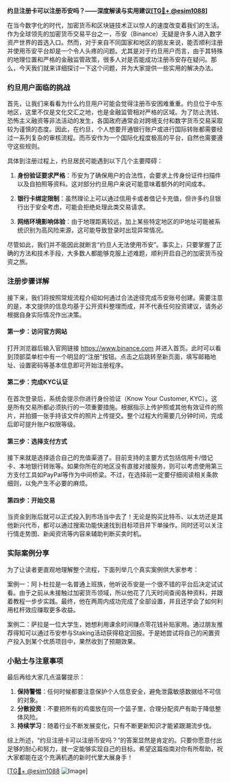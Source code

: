 **约旦注册卡可以注册币安吗？——深度解读与实用建议[[TG💪+ @esim1088](https://t.me/s/esim1088)]**

在当今数字化的时代，加密货币和区块链技术正以惊人的速度改变着我们的生活。作为全球领先的加密货币交易平台之一，币安（Binance）无疑是许多人进入数字资产世界的首选入口。然而，对于来自不同国家和地区的朋友来说，能否顺利注册并使用币安平台却是一个令人头疼的问题。尤其是对于约旦用户而言，由于其特殊的地理位置和严格的金融监管政策，很多人对是否能成功注册币安存在疑问。那么，今天我们就来详细探讨一下这个问题，并为大家提供一些实用的解决办法。

### 约旦用户面临的挑战

首先，让我们来看看为什么约旦用户可能会觉得注册币安困难重重。约旦位于中东地区，这里不仅是文化交汇之地，也是金融监管相对严格的区域。为了防止洗钱、恐怖主义融资等非法活动的发生，各国政府通常会对跨境支付和数字货币交易采取较为谨慎的态度。因此，在约旦，个人想要开通银行账户或进行国际转账都需要经过一系列复杂的审核流程。而币安作为一个国际化程度极高的平台，自然也需要遵守这些规则。

具体到注册过程上，约旦居民可能遇到以下几个主要障碍：

1. **身份验证要求严格**：币安为了确保用户的合法性，会要求上传身份证件扫描件以及自拍照等资料。这对部分约旦用户来说可能意味着额外的时间成本。
   
2. **银行卡绑定限制**：虽然理论上可以通过信用卡或者借记卡充值，但许多约旦银行出于安全考虑，可能会拒绝处理此类交易请求。

3. **网络环境影响体验**：由于地理距离较远，加上某些特定地区的IP地址可能被系统识别为高风险来源，这可能导致登录时出现异常情况。

尽管如此，我们并不能因此就断言“约旦人无法使用币安”。事实上，只要掌握了正确的方法和技术手段，大多数人都能够克服上述难题，顺利开启自己的加密货币投资之旅。

### 注册步骤详解

接下来，我们将按照常规流程介绍如何通过合法途径完成币安账号创建。需要注意的是，本文提供的信息均基于公开资料整理而成，并不代表任何投资建议，请务必根据自身实际情况作出决策。

#### 第一步：访问官方网站
打开浏览器后输入官网链接 https://www.binance.com 并进入首页。此时可以看到顶部菜单栏中有一个明显的“注册”按钮。点击之后跳转至新页面，填写邮箱地址、设置密码等基本信息即可开始注册程序。

#### 第二步：完成KYC认证
在首次登录后，系统会提示你进行身份验证（Know Your Customer, KYC）。这是所有交易所都必须执行的一项重要措施。根据指示上传护照或其他有效证件的照片，并拍摄一张手持该文件的照片上传提交。整个过程大约需要几分钟时间，完成后即可提升账户权限等级。

#### 第三步：选择支付方式
接下来就是选择适合自己的充值渠道了。目前支持的主要方式包括信用卡/借记卡、本地银行转账等。如果你所在的地区没有直接对接服务，则可以考虑使用第三方支付工具如PayPal等作为中间桥梁。不过，在选择前一定要仔细阅读相关条款细则，以免产生不必要的麻烦。

#### 第四步：开始交易
当资金到账后就可以正式投入到市场当中去了！无论是购买比特币、以太坊还是其他新兴代币，都可以通过搜索功能快速找到目标项目并下单操作。同时还可以关注行情走势图、新闻资讯等内容来辅助判断买卖时机。

### 实际案例分享

为了让读者更直观地理解整个流程，下面列举几个真实案例供大家参考：

案例一：阿卜杜拉是一名普通上班族，他听说币安是一个很不错的平台后决定试试看。由于之前从未接触过加密货币领域，所以他花了几天时间查阅各种资料，并跟着教程一步步实践。最终，他在两周内成功完成了全部设置，并且还学会了如何利用杠杆效应赚取更多收益。

案例二：萨拉是一位大学生，她想利用课余时间赚点零花钱补贴家用。通过朋友推荐得知可以通过币安参与Staking活动获得稳定回报。于是她尝试将自己的闲置资产投入到某个优质项目中，果然收到了预期效果。

### 小贴士与注意事项

最后再给大家几点温馨提示：

1. **保持警惕**：任何时候都要注意保护个人信息安全，避免泄露敏感数据给不可信的对象。
2. **分散投资**：不要把所有的鸡蛋放在同一个篮子里，合理分配资产有助于降低整体风险。
3. **持续学习**：随着行业不断发展变化，只有不断更新知识才能紧跟潮流步伐。

综上所述，“约旦注册卡可以注册币安吗？”的答案显然是肯定的。只要你愿意付出足够的耐心和努力，就一定能够实现自己的目标。希望这篇指南对你有所帮助，祝大家都能在这个充满机遇的新时代里大展身手！

[[TG💪+ @esim1088](https://t.me/s/esim1088) ![Image](https://i.postimg.cc/4NQfJmqS/Snipaste-2025-05-13-00-14-12.png)]